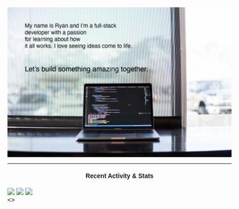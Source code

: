 <div class="big-container" style="font-family: 'Helvetica'">
    <div class="head-banner">
        <img src="banner-image-header.jpg" border=0 width="800" align="center">
    </div>
    <div class="info-badges">
        <hr>
        <h4 align="center">Recent Activity & Stats</h4>
        <img src="https://badges.pufler.dev/repos/ryan-bradshaw"/>
        <img src="https://badges.pufler.dev/commits/monthly/ryan-bradshaw"/>
        <img src="https://badges.pufler.dev/visits/ryan-bradshaw/ryan-bradshaw"/>
    </div>
    <div class="main">
        <div class="bio">
        <>
        </div>
        <div class="technologies">
        </div>
    </div>
    <div class="github-stats">
    </div>
</div>
